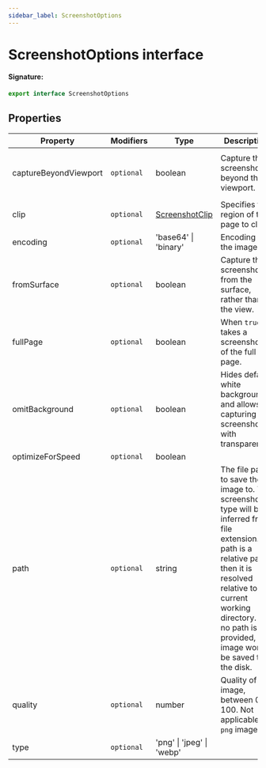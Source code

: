 ```yaml
---
sidebar_label: ScreenshotOptions
---
```


# ScreenshotOptions interface

#### Signature:

```typescript
export interface ScreenshotOptions
```

## Properties

| Property              | Modifiers             | Type                                            | Description                                                                                                                                                                                                                                        | Default                                                                           |
| --------------------- | --------------------- | ----------------------------------------------- | -------------------------------------------------------------------------------------------------------------------------------------------------------------------------------------------------------------------------------------------------- | --------------------------------------------------------------------------------- |
| captureBeyondViewport | <code>optional</code> | boolean                                         | Capture the screenshot beyond the viewport.                                                                                                                                                                                                        | <code>false</code> if there is no <code>clip</code>. <code>true</code> otherwise. |
| clip                  | <code>optional</code> | [ScreenshotClip](./puppeteer.screenshotclip.md) | Specifies the region of the page to clip.                                                                                                                                                                                                          |                                                                                   |
| encoding              | <code>optional</code> | 'base64' \| 'binary'                            | Encoding of the image.                                                                                                                                                                                                                             | <code>'binary'</code>                                                             |
| fromSurface           | <code>optional</code> | boolean                                         | Capture the screenshot from the surface, rather than the view.                                                                                                                                                                                     | <code>true</code>                                                                 |
| fullPage              | <code>optional</code> | boolean                                         | When <code>true</code>, takes a screenshot of the full page.                                                                                                                                                                                       | <code>false</code>                                                                |
| omitBackground        | <code>optional</code> | boolean                                         | Hides default white background and allows capturing screenshots with transparency.                                                                                                                                                                 | <code>false</code>                                                                |
| optimizeForSpeed      | <code>optional</code> | boolean                                         |                                                                                                                                                                                                                                                    | <code>false</code>                                                                |
| path                  | <code>optional</code> | string                                          | The file path to save the image to. The screenshot type will be inferred from file extension. If path is a relative path, then it is resolved relative to current working directory. If no path is provided, the image won't be saved to the disk. |                                                                                   |
| quality               | <code>optional</code> | number                                          | Quality of the image, between 0-100. Not applicable to <code>png</code> images.                                                                                                                                                                    |                                                                                   |
| type                  | <code>optional</code> | 'png' \| 'jpeg' \| 'webp'                       |                                                                                                                                                                                                                                                    | <code>'png'</code>                                                                |
